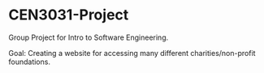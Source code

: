 # CEN3031-Project
Group Project for Intro to Software Engineering.

Goal: Creating a website for accessing many different charities/non-profit foundations.
